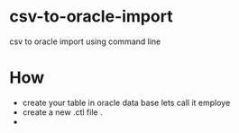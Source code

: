 # csv-to-oracle-import
csv to oracle import using command line

# How
  - create your table in oracle data base lets call it employe
  - create a new .ctl file .
  -
